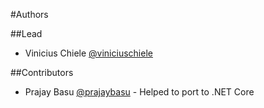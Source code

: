 #Authors

##Lead
* Vinicius Chiele [@viniciuschiele](https://github.com/viniciuschiele)

##Contributors
* Prajay Basu [@prajaybasu](https://github.com/prajaybasu) - Helped to port to .NET Core
